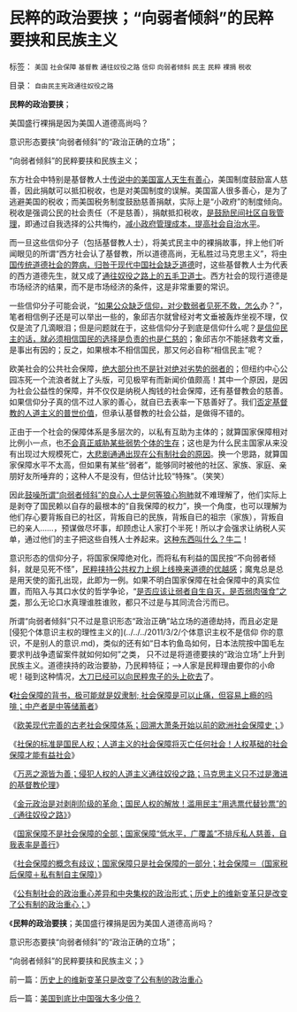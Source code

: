 # 民粹的政治要挟；“向弱者倾斜”的民粹要挟和民族主义

标签： `美国` `社会保障` `基督教` `通往奴役之路` `信仰` `向弱者倾斜` `民主` `民粹` `裸捐` `税收` 

目录： `自由民主宪政通往奴役之路`

**民粹的政治要挟**；

美国盛行裸捐是因为美国人道德高尚吗？

意识形态要挟“向弱者倾斜”的“政治正确的立场”；

“向弱者倾斜”的民粹要挟和民族主义；



东方社会中特别是基督教人士[传说中的美国富人天生有善心](../../../2010/1/15/为什么私有制社会富人有善心.md)，美国制度鼓励富人慈善，因此捐献可以抵扣税收，也是对美国制度的误解。美国富人很多善心，是为了逃避美国的税收；而美国税务制度鼓励慈善捐献，实际上是“小政府”的制度倾向。税收是强调公民的社会责任（不是慈善），捐献抵扣税收，[是鼓励民间社区自我管理](../../../2009/9/5/参考西方成功的经验不要偷换人权概念.md)，即通过自我选择的公共悔约，[减小政府管理成本，提高社会自治水平](../../../2009/3/5/社区自治是人权保障的条件，小政府的前提.md)。

而一旦这些信仰分子（包括基督教人士），将美式民主中的裸捐故事，拌上他们听闻眼见的所谓“西方社会认了基督教，所以道德高尚，无私胜过马克思主义”，将[中国传统道德社会的弊病，归咎于现代中国社会缺乏道德](../../../2009/11/19/道德的局限性和道德规范的适用范围.md)时，这些基督教人士为代表的西方道德先生，就又成了[通往奴役之路上的五毛卫道士](../../../2009/7/24/人权普世价值观或令传统中国将不国.md)。西方社会的现行道德是市场经济的结果，而不是市场经济的条件，这是非常重要的常识。

一些信仰分子可能会说，“[如果公众缺乏信仰，对少数弱者见死不救，怎么](../../../2010/4/28/进化论就是&quot;天人合一&quot;不能批；.md)办？”，笔者相信例子还是可以举出一些的，象邱吉尔就曾经对考文垂被轰炸坐视不理，仅仅是流了几滴眼泪；但是问题就在于，这些信仰分子到底是信仰什么呢？[是信仰民主的话，就必须相信国民的选择是负责的也是仁慈的](../../../2010/4/14/不相信党和政府，就要相信人民和民主.md)；象邱吉尔不能拯救考文垂，是事出有因的；反之，如果根本不相信国民，那又何必自称“相信民主”呢？

欧美社会的公共社会保障，[绝大部分也不是针对绝对劣势的弱者的](../../../2010/1/18/恐龙灭绝不是迷；“同情弱者”不道德.md)；但纽约中心公园冻死一个流浪者就上了头版，可见极罕有而新闻价值颇高！其中一个原因，是因为社会公益性的保障，并不仅仅是纳税人掏钱的社会保障，还有基督教会的慈善。如果信仰分子真的信不过人家的善心，就自已去表率一下慈善好了。我们[否定基督教的人道主义的普世价值](../../../2010/10/20/普世价值观令欧美基督教“政教合一”世风不古.md)，但承认基督教的社会公益，是做得不错的。

正由于一个社会的保障体系是多层次的，以私有互助为主体的；就算国家保障相对比例小一点，也[不会真正威胁某些弱势个体的生存](../../../2009/5/5/万恶之源皆为善.md)；这也是为什么民主国家从来没有出现过大规模死亡，[大悲剧通通出现在公有制社会的原因](../../../2009/7/5/历史责任归咎于毛主席是不公正的.md)。换一个思路，就算国家保障水平不太高，但如果有某些“弱者”，能够同时被他的社区、家族、家庭、亲朋好友所唾弃的；这种人不是没有，但估计比较“特殊”。（笑笑）

因此[鼓噪所谓“向弱者倾斜”的良心人士是何等狼心狗肺](http://hi.baidu.com/darthchn/blog/item/e35371948a360a42d1135e84.html)就不难理解了，他们实际上是剥夺了国民赖以自存的最根本的“自我保障的权力”，换一个角度，也可以理解为他们存心要背叛自已的社区，背叛自已的民族，背叛自已的祖宗（家族），背叛自已的亲人……，预谋做尽坏事，却顾虑让人家打个半死！所以才会强求让纳税人买单，通过他们的主子把这些自残人士养起来。[这种东西叫什么？牛二](../../../2010/2/1/老百姓不是邪恶的免疫体.md)！

意识形态的信仰分子，将国家保障绝对化，而将私有利益的国民按“不向弱者倾斜，就是见死不怪”，[民粹挟持公共权力上纲上线换来道德的优越感](../../../2010/3/26/道德治国“上纲上线”和中庸之道“减纲下线”.md)；魔鬼总是总是用天使的面孔出现，此即为一例。如果不明白国家保障在社会保障中的真实位置，而陷入与其口水仗的哲学争论，“[是否应该让弱者自生自灭，是否弱肉强食”之类](../../../2010/6/13/“从林法则”不是“物竞天择，适者生存”;不是进化论.md)，那么无论口水真理谁胜谁败，都只不过是与其同流合污而已。

所谓“向弱者倾斜”只不过是意识形态“政治正确”站立场的道德劫持，而且必定是[侵犯个体意识主权的理性主义的](../../../2011/3/2/个体意识主权不是信仰 你的意识，不是别人的意识.md)，类似的还有如“日本钓鱼岛如何，日本法院按中国毛左要求判战争遗留案件就如何如何”之类，
只不过是将道德要挟的“政治立场”上升到民族主义。道德挟持的政治要胁，乃民粹特征；——>人家是民粹理由要你的小命呢！碰到这种情况，[大刀已经可以向民粹鬼子的头上砍去](../../../2011/2/7/大刀向着鬼子们的头上砍去！.md)了。

**《**[社会保障的背书，极可能就是奴隶制; 社会保障是可以止痛，但容易上瘾的吗啡；中产者是中等储蓄者](../../../2012/2/15/社会保障的背书，极可能就是奴隶制;.md)》

《[欧美现代完善的古老社会保障体系；回溯大萧条开始以前的欧洲社会保障史；](../../../2012/2/15/欧美现代的古老社会保障体系.md)》

《[社保的标准是国民人权；人道主义的社会保障将灭亡任何社会！人权基础的社会保障才能有益社会](../../../2012/2/15/只有国民人权基础的社会保障才能有益社会.md)》

《[万恶之源皆为善；侵犯人权的人道主义通往奴役之路；马克思主义只不过是激进的基督教伦理](../../../2012/2/15/万恶之源皆为善；侵犯人权的人道主义.md)》

《[金元政治是对剥削阶级的革命；国民人权的解放！滥用民主“用选票代替钞票”的《通往奴役之路》](../../../2012/2/18/金元政治是对剥削阶级的革命.md)》

《[国家保障不是社会保障的全部；国家保障“低水平，广覆盖”不排斥私人慈善，自我表率是善行](../../../2012/2/18/公有制不鼓励慈善；慈善本质上是消费.md)》

《[社会保障的概念有歧议；国家保障只是社会保障的一部分；社会保障＝（国家税后保障＋私有制自主保障）](../../../2012/2/18/社会保障＝（国家税后保障＋私有制自主保障）.md)》

《[公有制社会的政治重心差异和中央集权的政治形式；历史上的维新变革只是改变了公有制的政治重心；](../../../2012/3/4/历史上的维新变革只是改变了公有制的政治重心.md)》

《**民粹的政治要挟**；美国盛行裸捐是因为美国人道德高尚吗？

意识形态要挟“向弱者倾斜”的“政治正确的立场”；

“向弱者倾斜”的民粹要挟和民族主义；》



前一篇：[历史上的维新变革只是改变了公有制的政治重心](../../../2012/3/4/历史上的维新变革只是改变了公有制的政治重心.md)

后一篇：[美国到底比中国强大多少倍？](../../../2012/3/4/美国到底比中国强大多少倍？.md)